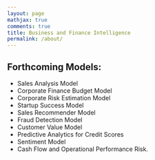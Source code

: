 ```yaml
---
layout: page
mathjax: true
comments: true
title: Business and Finance Intelligence
permalink: /about/
---
```


## Forthcoming Models:

- Sales Analysis Model
- Corporate Finance Budget Model
- Corporate Risk Estimation Model
- Startup Success Model
- Sales Recommender Model
- Fraud Detection Model
- Customer Value Model
- Predictive Analytics for Credit Scores
- Sentiment Model
- Cash Flow and Operational Performance Risk.

